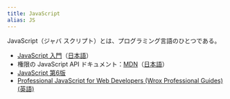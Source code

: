 ```yaml
---
title: JavaScript
alias: JS
---
```


JavaScript（ジャバ スクリプト）とは、プログラミング言語のひとつである。

- [JavaScript 入門](http://www.w3schools.com/js/)（[日本語](http://memopad.bitter.jp/w3c/js/default.html)）
- 権限の JavaScript API ドキュメント：[MDN](https://developer.mozilla.org/en-US/docs/Web/JavaScript)（[日本語](https://developer.mozilla.org/ja/docs/Web/JavaScript)）
- [JavaScript 第6版](https://www.amazon.co.jp/JavaScript-%E7%AC%AC6%E7%89%88-David-Flanagan/dp/4873115736)
- [Professional JavaScript for Web Developers (Wrox Professional Guides) (英語)](https://www.amazon.co.jp/Professional-JavaScript-Developers-Wrox-Guides/dp/1118026691)
